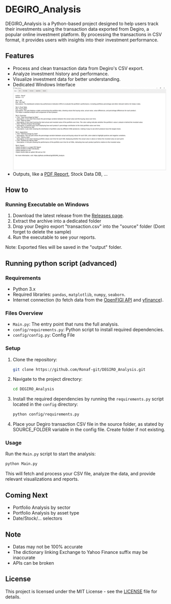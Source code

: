 # DEGIRO_Analysis

DEGIRO_Analysis is a Python-based project designed to help users track their investments using the transaction data exported from Degiro, a popular online investment platform. By processing the transactions in CSV format, it provides users with insights into their investment performance.

## Features

- Process and clean transaction data from Degiro's CSV export.
- Analyze investment history and performance.
- Visualize investment data for better understanding.
- Dedicated Windows Interface
![My cool features](./Docs/pictures/Example.gif)
- Outputs, like a [PDF Report](./Docs/Output_example/Date/Degiro%20Analysis.pdf), Stock Data DB, ...


## How to 
### Running Executable on Windows
1. Download the latest release from the [Releases page](https://github.com/Ronaf-git/DEGIRO_Analysis/releases).
2. Extract the archive into a dedicated folder
3. Drop your Degiro export "transaction.csv" into the "source" folder (Dont forget to delete the sample)
4. Run the executable to see your reports. 

Note: Exported files will be saved in the "output" folder.

## Running python script (advanced)
### Requirements

- Python 3.x
- Required libraries: `pandas`, `matplotlib`, `numpy`, `seaborn`.
- Internet connection (to fetch data from the [OpenFIGI API](https://api.openfigi.com/v3/mapping) and [yfinance](https://github.com/ranaroussi/yfinance)).


### Files Overview

- `Main.py`: The entry point that runs the full analysis.
- `config/requirements.py`: Python script to install required dependencies.
- `config/config.py`: Config File

### Setup

1. Clone the repository:

   ```bash
   git clone https://github.com/Ronaf-git/DEGIRO_Analysis.git
   ```

2. Navigate to the project directory:

   ```bash
   cd DEGIRO_Analysis
   ```

3. Install the required dependencies by running the `requirements.py` script located in the `config` directory:

   ```bash
   python config/requirements.py
   ```

4. Place your Degiro transaction CSV file in the source folder, as stated by SOURCE_FOLDER variable in the config file. Create folder if not existing.

### Usage

Run the `Main.py` script to start the analysis:

```bash
python Main.py
```

This will fetch and process your CSV file, analyze the data, and provide relevant visualizations and reports.

## Coming Next

- Portfolio Analysis by sector
- Portfolio Analysis by asset type
- Date/Stock/... selectors

## Note

- Datas may not be 100% accurate
- The dictionary linking Exchange to Yahoo Finance suffix may be inaccurate
- APIs can be broken

## License

This project is licensed under the MIT License - see the [LICENSE](LICENSE) file for details.
